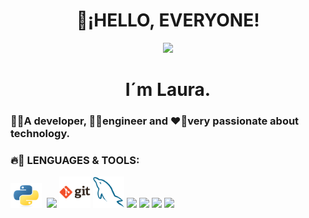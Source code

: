 <div id="header" align="center">
    <h1 align="center">👋¡HELLO, EVERYONE!</h2>
    <img src="[[https://media.giphy.com/media/l3V0dy1zzyjbYTQQM/giphy.gif](https://firefly.adobe.com/public/t2i?id=urn:aaid:sc:VA6C2:87778c9c-ed91-4e02-9793-13cc037bce50](https://drive.google.com/file/d/1ABb6q-BWMnUOtSl1Rb6ldtlZyWoRPQrp/view?usp=drive_link))" width="300" />
    <h1 align="center">I´m Laura.</h2>
    <h3 align="left"> 👩‍💻A developer, 👷‍♀️engineer and ❤️‍🔥very passionate about technology. 
    </h3> 
 
<div align="left">
<h3> 🔥🔧 LENGUAGES & TOOLS:</h3>
<div>
    <img src="https://github.com/devicons/devicon/blob/master/icons/python/python-original.svg" title="Git" alt="Git"
    width="50" height="40"/>&nbsp;
    <img width="50" src="https://cdn-icons-png.flaticon.com/512/5968/5968282.png">
    <img src="https://github.com/devicons/devicon/blob/master/icons/git/git-original-wordmark.svg" title="Git" alt="Git"
    width="50" height="50"/>
    <img src="https://github.com/devicons/devicon/blob/master/icons/mysql/mysql-plain.svg" title="Git" alt="Git"
    width="50" height="50"/>
    <img width="50" src="https://mpng.subpng.com/20190111/thz/kisspng-mongodb-logo-database-nosql-postgresql-how-to-create-an-outstanding-tech-stack-clickup-bl-5c391bdf9cff48.4731136215472465596431.jpg">
    <img width="50" src="https://w7.pngwing.com/pngs/559/367/png-transparent-postgresql-object-relational-database-oracle-database-freebsd-icon-text-logo-head.png">
    <img width="50" src="https://miro.medium.com/max/720/1*nvtdCw77Al6LgV8wt_ma6Q.webp">
    <img width="50" src="https://cdn.icon-icons.com/icons2/2415/PNG/512/django_original_logo_icon_146559.png"
    </div>
</div>    
